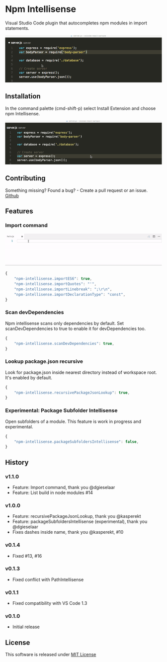# Npm Intellisense
Visual Studio Code plugin that autocompletes npm modules in import statements.

![auto complete](/images/auto_complete.gif)

## Installation
In the command palette (cmd-shift-p) select Install Extension and choose npm Intellisense.

![install](/images/npm_install.gif)


## Contributing
Something missing? Found a bug? - Create a pull request or an issue.
[Github](https://github.com/ChristianKohler/NpmIntellisense)

## Features
### Import command

![import command](/images/importcommand.gif)

```javascript
{
	"npm-intellisense.importES6": true,
	"npm-intellisense.importQuotes": "'",
	"npm-intellisense.importLinebreak": ";\r\n",
	"npm-intellisense.importDeclarationType": "const",
}
```

### Scan devDependencies
Npm intellisense scans only dependencies by default. Set scanDevDependencies to true to enable it for devDependencies too.

```javascript
{
	"npm-intellisense.scanDevDependencies": true,
}
```

### Lookup package.json recursive
Look for package.json inside nearest directory instead of workspace root. It's enabled by default.

```javascript
{
	"npm-intellisense.recursivePackageJsonLookup": true,
}
```

### Experimental: Package Subfolder Intellisense
Open subfolders of a module.
This feature is work in progress and experimental.

```javascript
{
	"npm-intellisense.packageSubfoldersIntellisense": false,
}
```

## History
### v1.1.0
- Feature: Import command, thank you @dgieselaar
- Feature: List build in node modules #14

### v1.0.0
- Feature: recursivePackageJsonLookup, thank you @kasperekt
- Feature: packageSubfoldersIntellisense  (experimental), thank you @dgieselaar
- Fixes dashes inside name, thank you @kasperekt, #10

### v0.1.4
- Fixed #13, #16

### v0.1.3
- Fixed conflict with PathIntellisense

### v0.1.1
- Fixed compatibility with VS Code 1.3

### v0.1.0
- Initial release 

## License
This software is released under [MIT License](http://www.opensource.org/licenses/mit-license.php)
